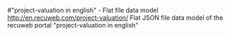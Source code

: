 #"project-valuation in english" - Flat file data model
http://en.recuweb.com/project-valuation/
Flat JSON file data model of the recuweb portal "project-valuation in english"
